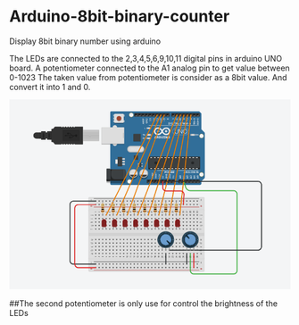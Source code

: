 # Arduino-8bit-binary-counter
Display 8bit binary number using arduino

The LEDs are connected to the 2,3,4,5,6,9,10,11 digital pins in arduino UNO board.
A potentiometer connected to the A1 analog pin to get value between 0-1023
The taken value from potentiometer is consider as a 8bit value. And convert it into 1 and 0. 

![sample diagram](https://github.com/ManulMax/Arduino-8bit-binary-counter/blob/main/Screenshot%20from%202021-02-11%2017-12-12.png)

##The second potentiometer is only use for control the brightness of the LEDs
